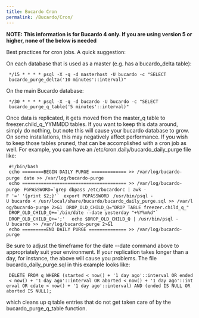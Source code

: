 ```yaml
---
title: Bucardo Cron
permalink: /Bucardo/Cron/
---
```


**NOTE: This information is for Bucardo 4 only. If you are using version 5 or higher, none of the below is needed**

Best practices for cron jobs. A quick suggestion:

On each database that is used as a master (e.g. has a bucardo_delta table):

` */15 * * * * psql -X -q -d masterhost -U bucardo -c "SELECT`
` bucardo_purge_delta('10 minutes'::interval)"`

On the main Bucardo database:

` */30 * * * * psql -X -q -d bucardo -U bucardo -c "SELECT`
` bucardo_purge_q_table('5 minutes'::interval)"`

Once data is replicated, it gets moved from the master_q table to freezer.child_q_YYMMDD tables. If you want to keep this data around, simply do nothing, but note this will cause your bucardo database to grow. On some installations, this may negatively affect performance. If you wish to keep those tables pruned, that can be accomplished with a cron job as well. For example, you can have an /etc/cron.daily/bucardo_daily_purge file like:

` #!/bin/bash`
` echo ========BEGIN DAILY PURGE ============= >> /var/log/bucardo-purge`
` date >> /var/log/bucardo-purge`
` echo ======================================= >> /var/log/bucardo-purge`
``  PGPASSWORD=`grep dbpass /etc/bucardorc | awk -F '=' '{print $2;}'` ``
` export PGPASSWORD`
` /usr/bin/psql -U bucardo < /usr/local/share/bucardo/bucardo_daily_purge.sql >> /var/log/bucardo-purge 2>&1`
` DROP_OLD_CHILD_Q="DROP TABLE freezer.child_q_"`
``  DROP_OLD_CHILD_Q+=`/bin/date --date yesterday "+%Y%m%d"` ``
` DROP_OLD_CHILD_Q+=';' `
` echo $DROP_OLD_CHILD_Q | /usr/bin/psql -U bucardo >> /var/log/bucardo-purge 2>&1  `
` echo =========END DAILY PURGE ============== >> /var/log/bucardo-purge`

Be sure to adjust the timeframe for the date --date command above to appropriately suit your environment. If your replication takes longer than a day, for instance, the above will cause you problems. The file bucardo_daily_purge.sql in this example looks like:

` DELETE FROM q WHERE (started < now() + '1 day ago'::interval OR ended < now() + '1 day ago'::interval OR aborted < now() + '1 day ago'::interval OR cdate < now() + '1 day ago'::interval) AND (ended IS NULL OR aborted IS NULL);`

which cleans up q table entries that do not get taken care of by the bucardo_purge_q_table function.